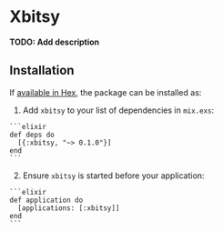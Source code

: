 # Xbitsy

**TODO: Add description**

## Installation

If [available in Hex](https://hex.pm/docs/publish), the package can be installed as:

  1. Add `xbitsy` to your list of dependencies in `mix.exs`:

    ```elixir
    def deps do
      [{:xbitsy, "~> 0.1.0"}]
    end
    ```

  2. Ensure `xbitsy` is started before your application:

    ```elixir
    def application do
      [applications: [:xbitsy]]
    end
    ```

